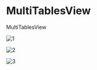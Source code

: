 # MultiTablesView

MultiTablesView


![1][1]


  ![2][2]
  


![3][3]


  [1]: https://raw.githubusercontent.com/ygweric/MultiTablesView/master/MultiTablesView.gif
  [2]: https://raw.githubusercontent.com/ygweric/MultiTablesView/master/MultiTablesView-1.jpg
  [3]: https://raw.githubusercontent.com/ygweric/MultiTablesView/master/MultiTablesView-2.jpg
